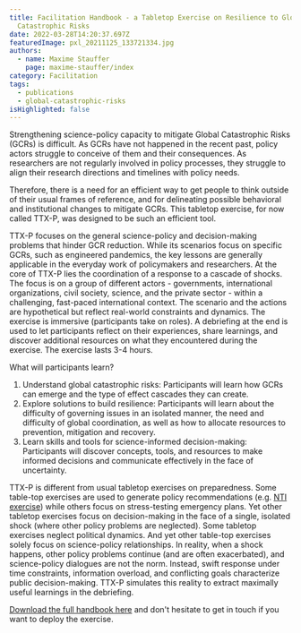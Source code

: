 ```yaml
---
title: Facilitation Handbook - a Tabletop Exercise on Resilience to Global
  Catastrophic Risks
date: 2022-03-28T14:20:37.697Z
featuredImage: pxl_20211125_133721334.jpg
authors:
  - name: Maxime Stauffer
    page: maxime-stauffer/index
category: Facilitation
tags:
  - publications
  - global-catastrophic-risks
isHighlighted: false
---
```

Strengthening science-policy capacity to mitigate Global Catastrophic Risks (GCRs) is difficult. As GCRs have not happened in the recent past, policy actors struggle to conceive of them and their consequences. As researchers are not regularly involved in policy processes, they struggle to align their research directions and timelines with policy needs.

Therefore, there is a need for an efficient way to get people to think outside of their usual frames of reference, and for delineating possible behavioral and institutional changes to mitigate GCRs. This tabletop exercise, for now called TTX-P, was designed to be such an efficient tool.

TTX-P focuses on the general science-policy and decision-making problems that hinder GCR reduction. While its scenarios focus on specific GCRs, such as engineered pandemics, the key lessons are generally applicable in the everyday work of policymakers and researchers. At the core of TTX-P lies the coordination of a response to a cascade of shocks. The focus is on a group of different actors - governments, international organizations, civil society, science, and the private sector - within a challenging, fast-paced international context. The scenario and the actions are hypothetical but reflect real-world constraints and dynamics. The exercise is immersive (participants take on roles). A debriefing at the end is used to let participants reflect on their experiences, share learnings, and discover additional resources on what they encountered during the exercise. The exercise lasts 3-4 hours. 

What will participants learn?

1. Understand global catastrophic risks: Participants will learn how GCRs can emerge and the type of effect cascades they can create.
2. Explore solutions to build resilience: Participants will learn about the difficulty of governing issues in an isolated manner, the need and difficulty of global coordination, as well as how to allocate resources to prevention, mitigation and recovery.
3. Learn skills and tools for science-informed decision-making: Participants will discover concepts, tools, and resources to make informed decisions and communicate effectively in the face of uncertainty.

TTX-P is different from usual tabletop exercises on preparedness. Some table-top exercises are used to generate policy recommendations (e.g. [NTI exercise](https://www.nti.org/analysis/articles/strengthening-global-systems-to-prevent-and-respond-to-high-consequence-biological-threats/)) while others focus on stress-testing emergency plans. Yet other tabletop exercises focus on decision-making in the face of a single, isolated shock (where other policy problems are neglected). Some tabletop exercises neglect political dynamics. And yet other table-top exercises solely focus on science-policy relationships. In reality, when a shock happens, other policy problems continue (and are often exacerbated), and science-policy dialogues are not the norm. Instead, swift response under time constraints, information overload, and conflicting goals characterize public decision-making. TTX-P simulates this reality to extract maximally useful learnings in the debriefing.

[Download the full handbook here](https://drive.google.com/file/d/1pZ2mDOM9wYzEpc2tCdkDXhLWw3d1AjoL/view?usp=sharing) and don't hesitate to get in touch if you want to deploy the exercise.